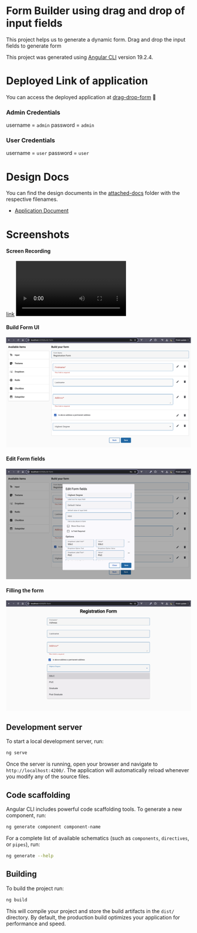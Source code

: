 # Form Builder using drag and drop of input fields

This project helps us to generate a dynamic form. Drag and drop the input fields to generate form

This project was generated using [Angular CLI](https://github.com/angular/angular-cli) version 19.2.4.

# Deployed Link of application

You can access the deployed application at [drag-drop-form](https://drag-drop-forms.web.app) 🚀

### Admin Credentials

username = `admin` password = `admin`

### User Credentials

username = `user` password = `user`
# Design Docs

You can find the design documents in the [attached-docs](https://github.com/vishwasprabhu98/drag-drop-form/tree/main/attached-docs) folder with the respective filenames.

- [Application Document](https://github.com/vishwasprabhu98/drag-drop-form/blob/main/attached-docs/drag-drop-form.pdf)

# Screenshots

#### Screen Recording

[link](https://github.com/vishwasprabhu98/drag-drop-form/blob/main/attached-docs/drag-drop-record.mov)
![Build Form UI](./attached-docs/drag-drop-record.mov)

#### Build Form UI

![Build Form UI](./attached-docs/build-ui.png)

#### Edit Form fields

![Edit form fields](./attached-docs/edit-fields.png)

#### Filling the form 

![Fill Form](./attached-docs/fill-form.png)

## Development server

To start a local development server, run:

```bash
ng serve
```

Once the server is running, open your browser and navigate to `http://localhost:4200/`. The application will automatically reload whenever you modify any of the source files.

## Code scaffolding

Angular CLI includes powerful code scaffolding tools. To generate a new component, run:

```bash
ng generate component component-name
```

For a complete list of available schematics (such as `components`, `directives`, or `pipes`), run:

```bash
ng generate --help
```

## Building

To build the project run:

```bash
ng build
```

This will compile your project and store the build artifacts in the `dist/` directory. By default, the production build optimizes your application for performance and speed.
